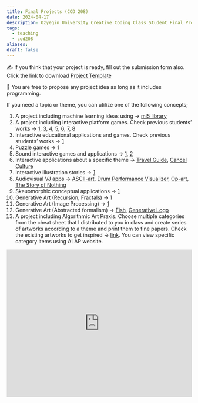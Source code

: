 ```yaml
---
title: Final Projects (COD 208)
date: 2024-04-17
description: Ozyegin University Creative Coding Class Student Final Project Instructions
tags:
  - teaching
  - cod208
aliases: 
draft: false
---
```

✍️ If you think that your project is ready, fill out the submission form also. Click the link to download [Project Template](COD208-Project%20Template.docx)

🧠 You are free to propose any project idea as long as it includes programming. 

If you need a topic or theme, you can utilize one of the following concepts;
1. A project including machine learning ideas using → [ml5 library](https://ml5js.org/community/) 
2. A project including interactive platform games. Check previous students’ works → [1](https://youtu.be/2-yNuso1X60?si=m8G2TjMhKRzbFtjG), [3](https://youtu.be/1wn6V5YheH0?si=fS63lD9hldYp2DTg), [4](https://youtu.be/6S3pfdNX6Ic?si=g__dyO-aTq6xyUeS), [5](https://youtu.be/uoxfz_VDW8k?si=JFwFxmHXobj5PBuD), [6](https://youtu.be/KXWV60toNls?si=usisEuFszISmCX0j), [7](https://youtu.be/_aTI0iXwlKY?si=3kRhqMlR6K_XUQMk), [8](https://youtu.be/dLC-OlwX4uQ?si=1GqTE1BAqf1xzwMG)
3. Interactive educational applications and games. Check previous students’ works → [1](https://youtu.be/7CFwzVjRJ8c?si=aIGnoZDaKuhaMmgO)
4. Puzzle games → [1](https://youtu.be/LKxFQc5UQmQ?si=7aOG9ZxDmoEVhWU9)
5. Sound interactive games and applications → [1](https://youtu.be/0n8UBVIDWBI?si=Hru5zYsUwh81skqZ), [2](https://youtu.be/KzduO1aqbq8?si=Gr_YKhCLqUNZhVB5)
6. Interactive applications about a specific theme → [Travel Guide](https://youtu.be/Sb1cD9rKpq0?si=15VGKoPdc16DHwBA), [Cancel Culture](https://youtu.be/1Uo1cRhzrvU?si=tWvmq9JqJwBKWVzc)
7. Interactive illustration stories → [1](https://youtu.be/CjQd5ElNJ0I?si=TUmPg-LA5W4nHzkV)
8. Audiovisual VJ apps → [ASCII-art](https://youtu.be/6graAekLCXY?si=7_xwvgfwdqG2vsZf), [Drum Performance Visualizer](https://youtu.be/KbOobb4JS6I?si=_c5ByXL0hXMCjh4O), [Op-art](https://www.youtube.com/watch?v=MgMwV4yS0Xg&list=PLvcJjvBzWDXan8ZkLsE5gYtNX9AhjQNW-&index=2&t=33s), [The Story of Nothing](https://www.youtube.com/watch?v=E68__n-touk&list=PLvcJjvBzWDXajuij3LYytZuwcNjfvKwh-&index=2)
9. Skeuomorphic conceptual applications → [1](https://youtu.be/RmVb9Zwyfvo?si=CN06quDjg0Sf7WBD)
10. Generative Art (Recursion, Fractals) → [1](https://youtu.be/aWZzg2yD5e8?si=jsWNrqpHHRc2fbmw)
11. Generative Art (Image Processing) → [1](https://youtu.be/wCpvdvmlqVs?si=lPtpk6QzQyz20Kjf)
12. Generative Art (Abstracted formalism) → [Fish](https://youtu.be/sDe83WXMkP8?si=FuZzzLOJz2WjfbSk), [Generative Logo](https://youtu.be/jBGm0xtxI1Y?si=eu5HLu_JRoqnF8mx)
13. A project including Algorithmic Art Praxis. Choose multiple categories from the cheat sheet that I distributed to you in class and create series of artworks according to a theme and print them to fine papers. Check the existing artworks to get inspired → [link](https://alptugan.notion.site/0025088dd8be4eafad7826c90260dc59?v=e8195072f5ec42f4b9f39a70b64b429d). You can view specific category items using ALAP website.
   <iframe width="100%" height="400" src="https://www.youtube.com/embed/UWWDdKc2xko?si=etg3eW36B-qDyvih" title="YouTube video player" frameborder="0" allow="accelerometer; autoplay; clipboard-write; encrypted-media; gyroscope; picture-in-picture; web-share" referrerpolicy="strict-origin-when-cross-origin" allowfullscreen></iframe>
   